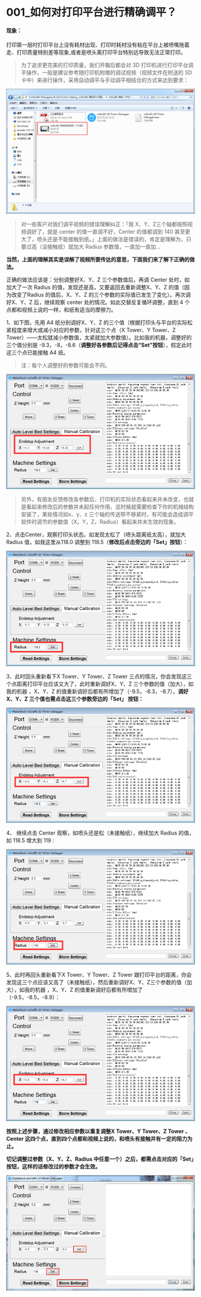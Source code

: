 # 001\_如何对打印平台进行精确调平？

#### 现象：

打印第一层时打印平台上没有耗材出现、打印时耗材没有粘在平台上被喷嘴拖着走、打印质量特别差等现象,或者是喷头离打印平台特别远导致无法正常打印。

> 为了追求更完美的打印质量，我们开箱后都会对 3D 打印机进行打印平台调平操作，一般是建议参考随打印机附赠的调试视频（视频文件在附送的 SD 卡中）来进行操作，采用自动调平与手动调平相结合的方式来达到要求：

![](../.gitbook/assets/0-16.png)

> 对一些客户对我们调平视频的错误理解纠正：「我 X、Y、Z三个轴都按照视频调好了，就是 center 的值一直调不好，Center 的值都调到 140 甚至更大了，喷头还是不能接触到纸。」上面的做法是错误的，肯定是理解为，只要过高（没接触纸）就加大 Radius 参数值，一直加一直加…

**当然，上面的理解其实是误解了视频所要传达的意思，下面我们来了解下正确的做法。**                                

正确的做法应该是：分别调整好X、Y、Z 三个参数值后，再调 Center 处时，如加大了一次 Radius 的值，发现还是高，又要返回去重新调整X、Y、Z 的值（因为改变了Radius 的值后，X、Y、Z 的三个参数的实际值已发生了变化）。再次调好X、Y、Z 后，继续观察 center 处的情况。如此交替反复循环调整，直到 4 个点都和视频上说的一样，和纸有适当的摩擦力。    

1、如下图，先用 A4 纸分别调好X、Y、Z 的三个值（根据打印头与平台的实际松紧程度来增大或减小对应的参数，针对这三个点（X Tower、Y Tower、Z Tower）——太松就减小参数值，太紧就加大参数值）。比如我的机器，调整好的三个值分别是 -9.3，-8，-8.6（**调整好各参数后记得点击“Set”按钮**），假定此时这三个点已能接触 A4 纸。                                                                                                                                                   

> 注：每个人调整好的参数可能会不同。

![](../.gitbook/assets/0-15.png)

> 另外，有朋友反馈修改各参数后，打印机的实际状态看起来并未改变，也就是看起来修改后的参数并未起任何作用，这时候就需要检查下你的机械结构安装了，某些情况如x、y、z 三个轴的传送带不够紧时，有可能会造成调平软件时调节的参数值（X，Y，Z，Radius）看起来并未生效的现象。

2、点击Center，观察打印头状态。如发现太松了（喷头距离纸太高），就加大Radius 值，如我这里从118.0 调整到 118.5（**修改后点击旁边的「Set」按钮**）：

![](../.gitbook/assets/0-14.png)

3、此时回头重新看下X Tower、Y Tower、Z Tower 三点的情况，你会发现这三个点距离打印平台应该又大了，此时重新调好X、Y、Z 三个参数的值（加大），如我的机器 ，X、Y、Z 的值重新调好后都有所增加了（-9.5，-8.3，-8.7），**调好X、Y、Z 三个值也需点击这三个参数旁边的「Set」 按钮：**

![](../.gitbook/assets/0-13.png)

4、 继续点击 Center 观察，如喷头还是松（未接触纸），继续加大 Radius 的值，如 118.5 增大到 119 :

![](../.gitbook/assets/0-12.png)

5、此时再回头重新看下X Tower、Y Tower、Z Tower 跟打印平台的距离，你会发现这三个点应该又高了（未接触纸），然后重新调好X、Y、Z三个参数的值（加大），如我的机器 ，X、Y、Z 的值重新调好后都有所增加了（-9.5，-8.5，-8.9）：

![](../.gitbook/assets/0-11.png)

**按照上述步骤，通过修改相应参数以重复调整X Tower、Y Tower、Z Tower 、Center 这四个点，直到四个点都和视频上说的，和喷头有接触并有一定的阻力为止。**

**切记调整过参数（X、Y、Z、Radius 中任意一个）之后，都需点击对应的「Set」按钮，这样的话修改过的参数才会生效。**

![](../.gitbook/assets/bao-cun-xiu-gai.jpg)

